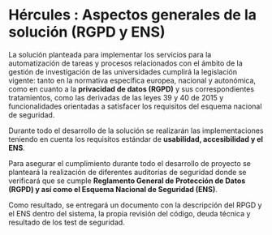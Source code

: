# Hércules : Aspectos generales de la solución (RGPD y ENS)



La solución planteada para implementar los servicios para la automatización de tareas y procesos relacionados con el ámbito de la gestión de investigación de las universidades cumplirá la legislación vigente: tanto en la normativa específica europea, nacional y autonómica, como en cuanto a la **privacidad de datos (RGPD)** y sus correspondientes tratamientos, como las derivadas de las leyes 39 y 40 de 2015 y funcionalidades orientadas a satisfacer los requisitos del esquema nacional de seguridad. 

Durante todo el desarrollo de la solución se realizarán las implementaciones teniendo en cuenta los requisitos estándar de **usabilidad, accesibilidad y el ENS**.

Para asegurar el cumplimiento durante todo el desarrollo de proyecto se planteará la realización de diferentes auditorías de seguridad donde se verificará que se cumple **Reglamento General de Protección de Datos (RGPD) y así como el Esquema Nacional de Seguridad (ENS)**.

Como resultado, se entregará un documento con la descripción del RPGD y el ENS dentro del sistema, la propia revisión del código, deuda técnica y resultado de los test de seguridad.




